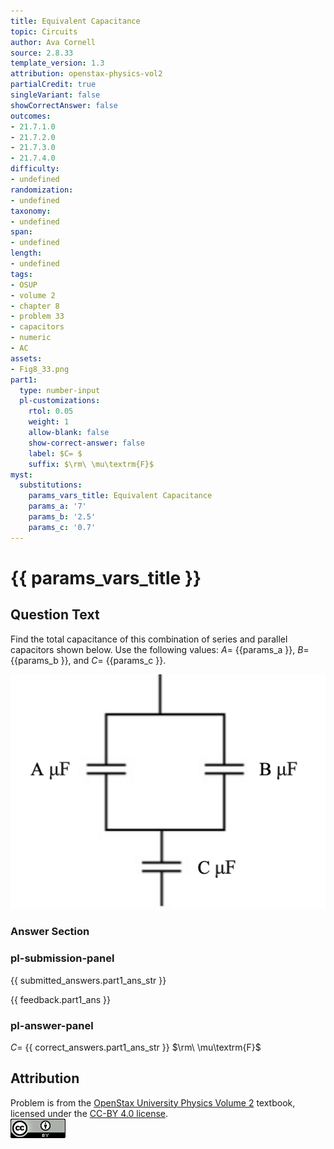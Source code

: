 ```yaml
---
title: Equivalent Capacitance
topic: Circuits
author: Ava Cornell
source: 2.8.33
template_version: 1.3
attribution: openstax-physics-vol2
partialCredit: true
singleVariant: false
showCorrectAnswer: false
outcomes:
- 21.7.1.0
- 21.7.2.0
- 21.7.3.0
- 21.7.4.0
difficulty:
- undefined
randomization:
- undefined
taxonomy:
- undefined
span:
- undefined
length:
- undefined
tags:
- OSUP
- volume 2
- chapter 8
- problem 33
- capacitors
- numeric
- AC
assets:
- Fig8_33.png
part1:
  type: number-input
  pl-customizations:
    rtol: 0.05
    weight: 1
    allow-blank: false
    show-correct-answer: false
    label: $C= $
    suffix: $\rm\ \mu\textrm{F}$
myst:
  substitutions:
    params_vars_title: Equivalent Capacitance
    params_a: '7'
    params_b: '2.5'
    params_c: '0.7'
---
```

# {{ params_vars_title }}

## Question Text

Find the total capacitance of this combination of series and parallel capacitors shown below. Use the following values: $A =$ {{params_a }}, $B =$ {{params_b }}, and $C =$ {{params_c }}.

<img src="Fig8_33.png">

### Answer Section

### pl-submission-panel

{{ submitted_answers.part1_ans_str }}

{{ feedback.part1_ans }}

### pl-answer-panel

$C=$ {{ correct_answers.part1_ans_str }} $\rm\ \mu\textrm{F}$

## Attribution

Problem is from the [OpenStax University Physics Volume 2](https://openstax.org/details/books/university-physics-volume-2) textbook, licensed under the [CC-BY 4.0 license](https://creativecommons.org/licenses/by/4.0/).<br>![Image representing the Creative Commons 4.0 BY license.](https://raw.githubusercontent.com/firasm/bits/master/by.png)
